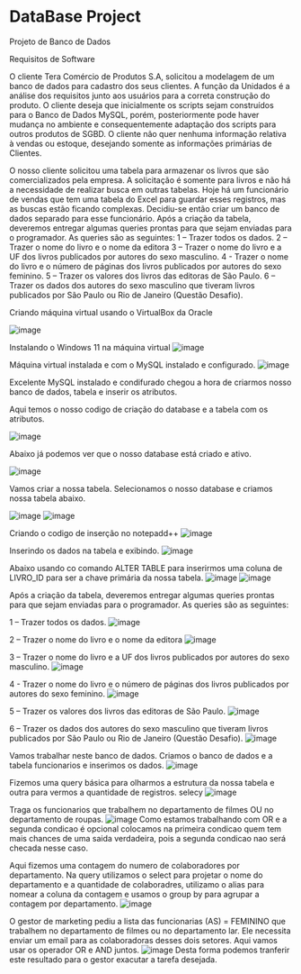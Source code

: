 # DataBase Project
Projeto de Banco de Dados

Requisitos de Software

O cliente Tera Comércio de Produtos S.A, solicitou a modelagem de um banco de dados para cadastro dos seus clientes.
A função da Unidados é a análise dos requisitos junto aos usuários para a correta construção do produto. O cliente deseja que inicialmente os scripts sejam construídos para o Banco de Dados MySQL, porém, posteriormente pode haver mudança no ambiente e consequentemente adaptação dos scripts para outros produtos de SGBD.
O cliente não quer nenhuma informação relativa à vendas ou estoque, desejando somente as informações primárias de Clientes.

O nosso cliente solicitou uma tabela para armazenar os livros que são comercializados pela empresa. A solicitação é somente para livros e não há a necessidade de realizar busca em outras tabelas. Hoje há um funcionário de vendas que tem uma tabela do Excel para guardar esses registros, mas as buscas estão ficando complexas. Decidiu-se então criar um banco de dados separado para esse funcionário.
Após a criação da tabela, deveremos entregar algumas queries prontas para que sejam enviadas para o programador. As queries são as seguintes:
1 – Trazer todos os dados.
2 – Trazer o nome do livro e o nome da editora
3 – Trazer o nome do livro e a UF dos livros publicados por autores do sexo masculino.
4 - Trazer o nome do livro e o número de páginas dos livros publicados por autores do sexo feminino.
5 – Trazer os valores dos livros das editoras de São Paulo.
6 – Trazer os dados dos autores do sexo masculino que tiveram livros publicados por São Paulo ou Rio de Janeiro (Questão Desafio).

Criando máquina virtual usando o VirtualBox da Oracle

![image](https://github.com/user-attachments/assets/e77f7126-68cc-4b8d-a60d-d9d245fe2192)

Instalando o Windows 11 na máquina virtual 
![image](https://github.com/user-attachments/assets/9e7713d6-bcaa-4cac-bb5f-2188cb1ff15c)

Máquina virtual instalada e com o MySQL instalado e configurado.
![image](https://github.com/user-attachments/assets/7b69160f-fd6a-4bb1-8885-6e2eca0cd186)

Excelente MySQL instalado e condifurado chegou a hora de criarmos nosso banco de dados, tabela e inserir os atributos.

Aqui temos o nosso codigo de criação do database e a tabela com os atributos.

![image](https://github.com/user-attachments/assets/5de9d890-d305-4b27-b01e-1a6c4db66491)

Abaixo já podemos ver que o nosso database está criado e ativo. 

![image](https://github.com/user-attachments/assets/803da9b5-5981-4f58-9f67-2e0aee90668e)

Vamos criar a nossa tabela.
Selecionamos o nosso database e criamos nossa tabela abaixo.

![image](https://github.com/user-attachments/assets/6e927e48-57f1-402a-a607-f9ef84b6e5aa)
![image](https://github.com/user-attachments/assets/5d395890-ae8b-4f0b-bcd8-766df58156a5)

Criando o codigo de inserção no notepadd++
![image](https://github.com/user-attachments/assets/de0860cc-4969-4dd4-9c0c-de42a5e9e8d6)

Inserindo os dados na tabela e exibindo.
![image](https://github.com/user-attachments/assets/cf6dc7de-8aa0-4cb4-a63c-dd7211bbc15f)

Abaixo usando co comando ALTER TABLE para inserirmos uma coluna de LIVRO_ID para ser a chave primária da nossa tabela.
![image](https://github.com/user-attachments/assets/5ba02d38-71f2-4933-a42b-abd2f9df6365)
![image](https://github.com/user-attachments/assets/0863393c-2c38-48d2-a93e-79df282dbf07)

Após a criação da tabela, deveremos entregar algumas queries prontas para que sejam enviadas para o programador. As queries são as seguintes:

1 – Trazer todos os dados.
![image](https://github.com/user-attachments/assets/349c3b3c-d472-4932-9ecd-0432248f3970)

2 – Trazer o nome do livro e o nome da editora
![image](https://github.com/user-attachments/assets/6ff8a8ea-3b63-4eb9-9137-cb134c96d8ec)

3 – Trazer o nome do livro e a UF dos livros publicados por autores do sexo masculino.
![image](https://github.com/user-attachments/assets/5d514f0c-107f-446c-bacd-7bb5ff5e55ef)

4 - Trazer o nome do livro e o número de páginas dos livros publicados por autores do sexo feminino.
![image](https://github.com/user-attachments/assets/52c42505-3cf0-43f7-a1a5-b46f2758c2f9)

5 – Trazer os valores dos livros das editoras de São Paulo.
![image](https://github.com/user-attachments/assets/b0fe9f00-961d-4bcd-9968-9786094cef72)

6 – Trazer os dados dos autores do sexo masculino que tiveram livros publicados por São Paulo ou Rio de Janeiro (Questão Desafio).
![image](https://github.com/user-attachments/assets/dc85ea8c-a1a2-479d-9503-8c2a036552e3)

Vamos trabalhar neste banco de dados. Criamos o banco de dados e a tabela funcionarios e inserimos os dados. 
![image](https://github.com/user-attachments/assets/b243f3d9-c340-4ecb-9e36-602fa21234c7)

Fizemos uma query básica para olharmos a estrutura da nossa tabela e outra para vermos a quantidade de registros. selecy 
![image](https://github.com/user-attachments/assets/157be514-d857-4ebb-9b21-29fae791dafc)

Traga os funcionarios que trabalhem no departamento de filmes OU no departamento de roupas.
![image](https://github.com/user-attachments/assets/e7161512-b7b8-4a94-8bbc-fbf96ac60328)
Como estamos trabalhando com OR e a segunda condicao é opcional colocamos na primeira condicao quem tem mais chances de uma saida verdadeira, pois a segunda condicao nao será checada nesse caso.

Aqui fizemos uma contagem do numero de colaboradores por departamento. 
Na query utilizamos o select para projetar o nome do departamento e a quantidade de colaboradres, utilizamo o alias para nomear a coluna da contagem  e usamos o group by para agrupar a contagem por departamento. 
![image](https://github.com/user-attachments/assets/92d45eb8-856f-4134-aee0-8eea13abd4a9)

O gestor de marketing pediu a lista das funcionarias (AS) = FEMININO que trabalhem no departamento de filmes ou no departamento lar. Ele necessita enviar um email para as colaboradoras desses dois setores. Aqui vamos usar os operador OR e AND juntos. 
![image](https://github.com/user-attachments/assets/2e6c53a0-5b35-4e93-b302-2f3488fea8a0)
Desta forma podemos tranferir este resultado para o gestor exacutar a tarefa desejada. 





